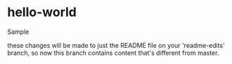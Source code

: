 # hello-world
Sample

these changes will be made to just the README file on your 'readme-edits' branch, so now this branch contains content that's different from master.

